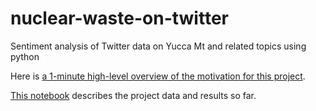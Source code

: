 # nuclear-waste-on-twitter
Sentiment analysis of Twitter data on Yucca Mt and related topics using python

Here is [a 1-minute high-level overview of the motivation for this project](https://www.youtube.com/watch?v=PWx_xKsy9e4&feature=youtu.be).

[This notebook](https://github.com/EFerriss/nuclear-waste-on-twitter/blob/master/YuccaSentiments.ipynb) describes the project data and results so far.
